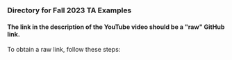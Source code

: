 ### Directory for Fall 2023 TA Examples

#### The link in the description of the YouTube video should be a "raw" GitHub link. 

To obtain a raw link, follow these steps: 